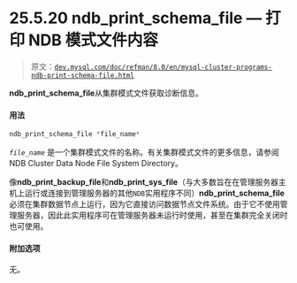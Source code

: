 # 25.5.20 ndb_print_schema_file — 打印 NDB 模式文件内容

> 原文：[`dev.mysql.com/doc/refman/8.0/en/mysql-cluster-programs-ndb-print-schema-file.html`](https://dev.mysql.com/doc/refman/8.0/en/mysql-cluster-programs-ndb-print-schema-file.html)

**ndb_print_schema_file**从集群模式文件获取诊断信息。

#### 用法

```sql
ndb_print_schema_file *file_name*
```

*`file_name`* 是一个集群模式文件的名称。有关集群模式文件的更多信息，请参阅 NDB Cluster Data Node File System Directory。

像**ndb_print_backup_file**和**ndb_print_sys_file**（与大多数旨在在管理服务器主机上运行或连接到管理服务器的其他`NDB`实用程序不同）**ndb_print_schema_file**必须在集群数据节点上运行，因为它直接访问数据节点文件系统。由于它不使用管理服务器，因此此实用程序可在管理服务器未运行时使用，甚至在集群完全关闭时也可使用。

#### 附加选项

无。
